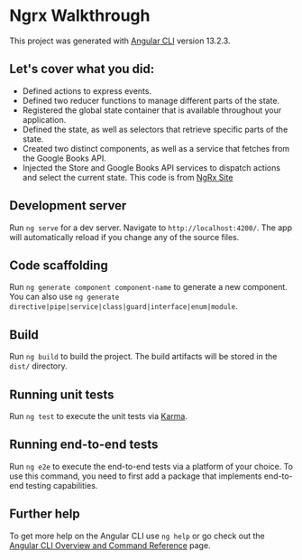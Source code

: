 # Ngrx Walkthrough

This project was generated with [Angular CLI](https://github.com/angular/angular-cli) version 13.2.3.

## Let's cover what you did:

  - Defined actions to express events.
  - Defined two reducer functions to manage different parts of the state.
  - Registered the global state container that is available throughout your application.
  - Defined the state, as well as selectors that retrieve specific parts of the state.
  - Created two distinct components, as well as a service that fetches from the Google Books API.
  - Injected the Store and Google Books API services to dispatch actions and select the current state.
This code is from [NgRx Site](https://ngrx.io/guide/store/walkthrough)

## Development server

Run `ng serve` for a dev server. Navigate to `http://localhost:4200/`. The app will automatically reload if you change any of the source files.

## Code scaffolding

Run `ng generate component component-name` to generate a new component. You can also use `ng generate directive|pipe|service|class|guard|interface|enum|module`.

## Build

Run `ng build` to build the project. The build artifacts will be stored in the `dist/` directory.

## Running unit tests

Run `ng test` to execute the unit tests via [Karma](https://karma-runner.github.io).

## Running end-to-end tests

Run `ng e2e` to execute the end-to-end tests via a platform of your choice. To use this command, you need to first add a package that implements end-to-end testing capabilities.

## Further help

To get more help on the Angular CLI use `ng help` or go check out the [Angular CLI Overview and Command Reference](https://angular.io/cli) page.
